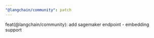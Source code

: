 ```yaml
---
"@langchain/community": patch
---
```


feat(@langchain/community): add sagemaker endpoint - embedding support
